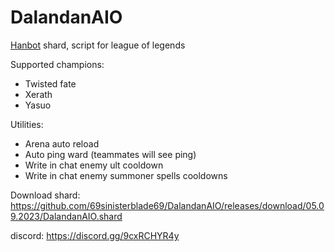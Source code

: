 # DalandanAIO
[Hanbot](https://t.me/hanbot_never_die) shard, script for league of legends

Supported champions:
- Twisted fate
- Xerath
- Yasuo

Utilities: 
- Arena auto reload 
- Auto ping ward (teammates will see ping) 
- Write in chat enemy ult cooldown
- Write in chat enemy summoner spells cooldowns

Download shard: https://github.com/69sinisterblade69/DalandanAIO/releases/download/05.09.2023/DalandanAIO.shard

discord: https://discord.gg/9cxRCHYR4y
